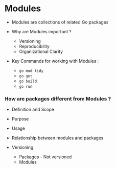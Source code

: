 # Modules

- Modules are collections of related Go packages

- Why are Modules important ?
    - Versioning
    - Reproducibility
    - Organizational Clarity

- Key Commands for working with Modules :
    - `go mod tidy`
    - `go get`
    - `go build`
    - `go run`

### How are packages different from Modules ?
- Definition and Scope
- Purpose
- Usage

- Relationship between modules and packages
- Versioning
    - Packages - Not versioned
    - Modules